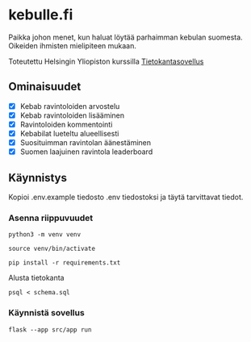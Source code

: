 # kebulle.fi

Paikka johon menet, kun haluat löytää parhaimman kebulan suomesta. Oikeiden ihmisten mielipiteen mukaan.

Toteutettu Helsingin Yliopiston kurssilla [Tietokantasovellus](https://studies.helsinki.fi/opintotarjonta/cu/hy-CU-118025659-2021-08-01/TKT20011/Aineopintojen_harjoitusty%C3%B6_Tietokantasovellus)

## Ominaisuudet

- [x] Kebab ravintoloiden arvostelu
- [x] Kebab ravintoloiden lisääminen
- [x] Ravintoloiden kommentointi
- [x] Kebabilat lueteltu alueellisesti
- [x] Suosituimman ravintolan äänestäminen
- [x] Suomen laajuinen ravintola leaderboard

## Käynnistys

Kopioi .env.example tiedosto .env tiedostoksi ja täytä tarvittavat tiedot.

### Asenna riippuvuudet 

``python3 -m venv venv``

``source venv/bin/activate``

``pip install -r requirements.txt``

Alusta tietokanta

``psql < schema.sql``

### Käynnistä sovellus

``flask --app src/app run``



